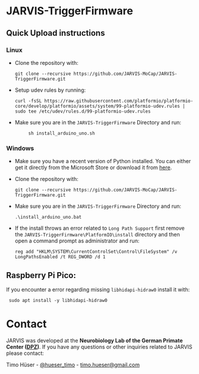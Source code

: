 # JARVIS-TriggerFirmware

## Quick Upload instructions

### Linux

- Clone the repository with:

      git clone --recursive https://github.com/JARVIS-MoCap/JARVIS-TriggerFirmware.git

- Setup udev rules by running:

      curl -fsSL https://raw.githubusercontent.com/platformio/platformio-core/develop/platformio/assets/system/99-platformio-udev.rules | sudo tee /etc/udev/rules.d/99-platformio-udev.rules

- Make sure you are in the `JARVIS-TriggerFirmware` Directory and run:

           sh install_arduino_uno.sh

### Windows

- Make sure you have a recent version of Python installed. You can either get it directly from the Microsoft Store or download it from [here](https://www.python.org/downloads/).

- Clone the repository with:

      git clone --recursive https://github.com/JARVIS-MoCap/JARVIS-TriggerFirmware.git

- Make sure you are in the `JARVIS-TriggerFirmware` Directory and run:          
      
      .\install_arduino_uno.bat

 - If the install throws an error related to `Long Path Support` first remove the `JARVIS-TriggerFirmware\PlatformIO\install` directory and then open a command prompt as administrator and run:

       reg add "HKLM\SYSTEM\CurrentControlSet\Control\FileSystem" /v LongPathsEnabled /t REG_DWORD /d 1


## Raspberry Pi Pico:
If you encounter a error regarding missing `libhidapi-hidraw0` install it with:

     sudo apt install -y libhidapi-hidraw0


# Contact
JARVIS was developed at the **Neurobiology Lab of the German Primate Center ([DPZ](https://www.dpz.eu/de/startseite.html))**.
If you have any questions or other inquiries related to JARVIS please contact:

Timo Hüser - [@hueser_timo](https://mobile.twitter.com/hueser_timo) - timo.hueser@gmail.com
